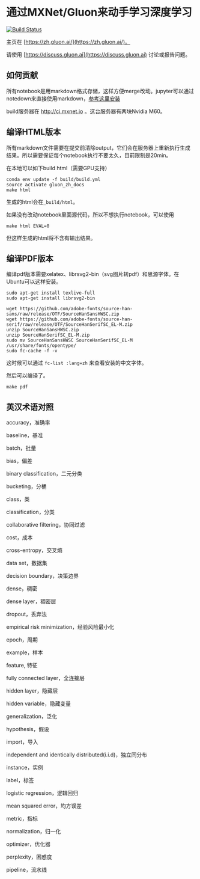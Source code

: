 # 通过MXNet/Gluon来动手学习深度学习

[![Build Status](http://ci.mxnet.io/job/gluon-tutorials-zh/badge/icon)](http://ci.mxnet.io/job/gluon-tutorials-zh/)

主页在 [https://zh.gluon.ai/](https://zh.gluon.ai/)。

请使用 [https://discuss.gluon.ai](https://discuss.gluon.ai) 讨论或报告问题。

## 如何贡献

所有notebook是用markdown格式存储，这样方便merge改动。jupyter可以通过notedown来直接使用markdown，[参考这里安装](./chapter_preface/install.md#使用notedown插件来读写github源文件)

build服务器在 http://ci.mxnet.io 。这台服务器有两块Nvidia M60。


## 编译HTML版本

所有markdown文件需要在提交前清除output，它们会在服务器上重新执行生成结果。所以需要保证每个notebook执行不要太久，目前限制是20min。

在本地可以如下build html（需要GPU支持）

```{.python .input}
conda env update -f build/build.yml
source activate gluon_zh_docs
make html
```

生成的html会在`_build/html`。

如果没有改动notebook里面源代码，所以不想执行notebook，可以使用

```{.python .input}
make html EVAL=0
```

但这样生成的html将不含有输出结果。

## 编译PDF版本

编译pdf版本需要xelatex、librsvg2-bin（svg图片转pdf）和思源字体。在Ubuntu可以这样安装。

```{.python .input}
sudo apt-get install texlive-full
sudo apt-get install librsvg2-bin
```

```{.python .input}
wget https://github.com/adobe-fonts/source-han-sans/raw/release/OTF/SourceHanSansHWSC.zip
wget https://github.com/adobe-fonts/source-han-serif/raw/release/OTF/SourceHanSerifSC_EL-M.zip
unzip SourceHanSansHWSC.zip
unzip SourceHanSerifSC_EL-M.zip
sudo mv SourceHanSansHWSC SourceHanSerifSC_EL-M /usr/share/fonts/opentype/
sudo fc-cache -f -v
```

这时候可以通过 `fc-list :lang=zh` 来查看安装的中文字体。

然后可以编译了。

```{.python .input}
make pdf
```

## 英汉术语对照


accuracy，准确率

baseline，基准

batch，批量

bias，偏差

binary classification，二元分类

bucketing，分桶

class，类

classification，分类

collaborative filtering，协同过滤

cost，成本

cross-entropy，交叉熵

data set，数据集

decision boundary，决策边界

dense，稠密

dense layer，稠密层

dropout，丢弃法

empirical risk minimization，经验风险最小化

epoch，周期

example，样本

feature, 特征

fully connected layer，全连接层

hidden layer，隐藏层

hidden variable，隐藏变量

generalization，泛化

hypothesis，假设

import，导入

independent and identically distributed(i.i.d)，独立同分布

instance，实例

label，标签

logistic regression，逻辑回归

mean squared error，均方误差

metric，指标

normalization，归一化

optimizer，优化器

perplexity，困惑度

pipeline，流水线
